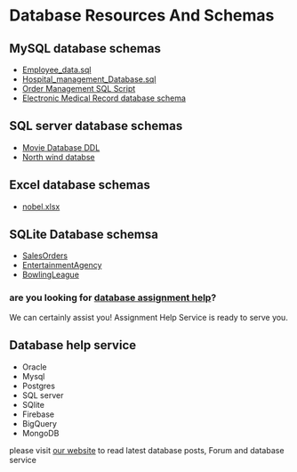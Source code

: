 # Database Resources And Schemas

## MySQL database schemas
- [Employee_data.sql](https://github.com/CodersArts/database/blob/master/Employee_data.sql)
- [Hospital_management_Database.sql](https://github.com/CodersArts/database/blob/master/Hospital_management_Database.sql)
- [Order Management SQL Script](https://github.com/CodersArts/database/commit/ac8dc96217d5845769be3b587912bb775858f47d)
- [Electronic Medical Record database schema](https://github.com/CodersArts/database/blob/master/hw5_adr_setup.sql)
## SQL server database schemas
- [Movie Database DDL](https://github.com/CodersArts/database/blob/master/Create%20Movies%20Database%202016.sql)
- [North wind databse](https://github.com/CodersArts/database/blob/master/NorthwindCreateandLoad.sql)

## Excel database schemas
- [nobel.xlsx](https://github.com/CodersArts/database/blob/master/nobel.xlsx)

## SQLite Database schemsa
- [SalesOrders](https://github.com/CodersArts/database/blob/master/SalesOrders.sqlite)
- [EntertainmentAgency](https://github.com/CodersArts/database/blob/master/EntertainmentAgency.sqlite)
- [BowlingLeague](https://github.com/CodersArts/database/blob/master/BowlingLeague.sqlite)

### are you looking for [database assignment help](https://www.codersarts.com/database-assignment-help)?
We can certainly assist you!
Assignment Help Service is ready to serve you.

## Database help service
- Oracle 
- Mysql
- Postgres
- SQL server
- SQlite
- Firebase
- BigQuery
- MongoDB


please visit [our website](https://www.codersarts.com/database-assignment-help) to read latest database posts, Forum and database service
